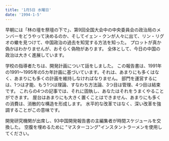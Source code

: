```yaml
---
title: '1月5日 水曜日'
date: '1994-1-5'
---    
```

早朝には「林の壇を祭壇の下で」、第9回全国大会中の中央委員会の政治局のメンバーをどうやって決めるのか、そしてイェン・クンが人々に出て、リン・リグオの蠍を見つけて、中国政治の過去を知覚する方法を知った。 プロットが真か偽かはわかりませんが、おそらく偽物があります。 全体として、今日の中国の政治は大きく進展しています。

学校の指導者たちは、開発計画について話をしました。 この報告書は、1991年の1991〜1995年の5カ年計画に基づいています。それは、あまりにも多くはなく、あまりにも多くの計画を維持しなければなりません。 部門を運営するには、1つは才能、もう1つは理論、すなわち方法論、3つ目は管理、4つ目は結束です。 これらの4つの記事では、それに固執し、あなたはそれをうまくやることができます。 屋台はあまりにも大きく置くことはできません、あまりにも多くの消費は、消散的な構造を形成します。 水平的な改革ではなく、深い改革を強調することがこの意味です。

開発研究機関が出席し、93中国開発報告書の主編集者が時間スケジュールを交換した。 空腹を埋めるために "マスターコング"インスタントラーメンを使用してください。